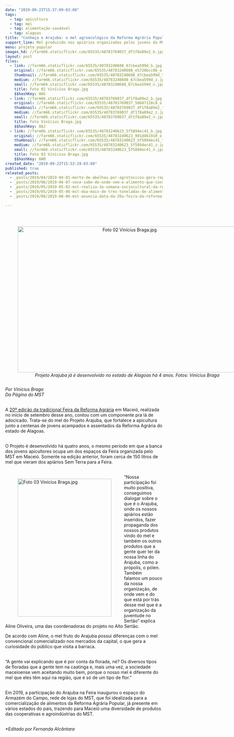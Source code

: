 ```yaml
---
date: "2019-09-23T15:37:09-03:00"
tags:
  - tag: apicultura
  - tag: mel
  - tag: alimentação-saudável
  - tag: alagoas
title: "Conheça o Arajuba: o mel agroecológico da Reforma Agrária Popular"
support_line: Mel produzido nos apiários organizados pelos jovens do MST em Alagoas é sucesso todos os anos na Feira da Reforma Agrária
menu: projeto popular
images_hd: //farm66.staticflickr.com/65535/48783769037_df1f8a89e2_b.jpg
layout: post
files:
  - link: //farm66.staticflickr.com/65535/48783240608_67cbea599d_b.jpg
    original: //farm66.staticflickr.com/65535/48783240608_e5720bcc06_o.jpg
    thumbnail: //farm66.staticflickr.com/65535/48783240608_67cbea599d_t.jpg
    medium: //farm66.staticflickr.com/65535/48783240608_67cbea599d_z.jpg
    small: //farm66.staticflickr.com/65535/48783240608_67cbea599d_n.jpg
    title: Foto 02 Vinícius Braga.jpg
    $$hashKey: 0AG
  - link: //farm66.staticflickr.com/65535/48783769037_df1f8a89e2_b.jpg
    original: //farm66.staticflickr.com/65535/48783769037_50b87118c8_o.jpg
    thumbnail: //farm66.staticflickr.com/65535/48783769037_df1f8a89e2_t.jpg
    medium: //farm66.staticflickr.com/65535/48783769037_df1f8a89e2_z.jpg
    small: //farm66.staticflickr.com/65535/48783769037_df1f8a89e2_n.jpg
    title: Foto Vinícius Braga.jpg
    $$hashKey: 0AJ
  - link: //farm66.staticflickr.com/65535/48783240623_5f5894ec41_b.jpg
    original: //farm66.staticflickr.com/65535/48783240623_991d461910_o.jpg
    thumbnail: //farm66.staticflickr.com/65535/48783240623_5f5894ec41_t.jpg
    medium: //farm66.staticflickr.com/65535/48783240623_5f5894ec41_z.jpg
    small: //farm66.staticflickr.com/65535/48783240623_5f5894ec41_n.jpg
    title: Foto 03 Vinícius Braga.jpg
    $$hashKey: 0AM
created_date: "2019-09-23T15:53:19-03:00"
published: true
releated_posts:
  - _posts/2019/04/2019-04-01-morte-de-abelhas-por-agrotoxicos-gera-representacao-junto-ao-ministerio-publico-do-rs.md
  - _posts/2019/06/2019-06-07-voce-sabe-de-onde-vem-o-alimento-que-consome.md
  - _posts/2019/05/2019-05-02-mst-realiza-3a-semana-sociocultural-da-reforma-agraria-em-atalaia.md
  - _posts/2019/05/2019-05-06-mst-doa-mais-de-tres-toneladas-de-alimentos-em-atalaia.md
  - _posts/2019/08/2019-08-06-mst-anuncia-data-da-20a-feira-da-reforma-agraria-em-alagoas.md

---
```

<p>&nbsp;</p>

<div style="text-align:center">
<figure class="image" style="display:inline-block"><img alt="Foto 02 Vinícius Braga.jpg" height="466" src="//farm66.staticflickr.com/65535/48783240608_67cbea599d_b.jpg" width="700" />
<figcaption><em>Projeto Arajuba j&aacute; &eacute; desenvolvido no estado de Alagoas h&aacute; 4 anos. Fotos: Vin&iacute;cius Braga</em></figcaption>
</figure>
</div>

<p><em>Por Vin&iacute;cius Braga<br />
Da P&aacute;gina do MST</em></p>

<p><br />
A <a href="https://www.mst.org.br/2019/09/02/20a-feira-da-reforma-agraria-ocupa-maceio-com-os-frutos-da-luta-pela-terra.html" target="_blank">20&ordm; edi&ccedil;&atilde;o da tradicional Feira da Reforma Agr&aacute;ria</a> em Macei&oacute;, realizada no in&iacute;cio de setembro desse ano, contou com um componente pra l&aacute; de adocicado. Trata-se do mel do Projeto Arajuba, que fortalece a apicultura junto a centenas de jovens acampados e assentados da Reforma Agr&aacute;ria do estado de Alagoas.<br />
&nbsp;</p>

<p>O Projeto &eacute; desenvolvido h&aacute; quatro anos, o mesmo per&iacute;odo em que a banca dos jovens apicultores ocupa um dos espa&ccedil;os da Feira organizada pelo MST em Macei&oacute;. Somente na edi&ccedil;&atilde;o anterior, foram cerca de 150 litros de mel que vieram dos api&aacute;rios Sem Terra para a Feira.&nbsp;<br />
&nbsp;</p>

<figure class="image" style="float:left"><img alt="Foto 03 Vinícius Braga.jpg" height="440" src="//farm66.staticflickr.com/65535/48783240623_5f5894ec41_b.jpg" width="300" />
<figcaption></figcaption>
</figure>

<p>&ldquo;Nossa participa&ccedil;&atilde;o foi muito positiva, conseguimos dialogar sobre o que &eacute; o Arajuba, onde os nossos api&aacute;rios est&atilde;o inseridos, fazer propaganda dos nossos produtos vindo do mel e tamb&eacute;m os outros produtos que a gente quer ter da nossa linha do Arajuba, como a pr&oacute;polis, o p&oacute;len. Tamb&eacute;m falamos&nbsp;um pouco da nossa organiza&ccedil;&atilde;o, de onde vem e do que est&aacute; por tr&aacute;s desse mel que &eacute; a organiza&ccedil;&atilde;o da juventude no Sert&atilde;o&rdquo; explica Aline Oliveira, uma das coordenadoras do projeto no Alto Sert&atilde;o.</p>

<p>De acordo com Aline, o mel fruto do Arajuba possui diferen&ccedil;as com o mel convencional comercializado nos mercados da capital, o que gera a curiosidade do p&uacute;blico que visita a barraca.<br />
&nbsp;</p>

<p>&ldquo;A gente vai explicando que &eacute; por conta da florada, n&eacute;? Os diversos tipos de floradas que a gente tem na caatinga e, mais uma vez, a sociedade maceioense vem aceitando muito bem, porque o nosso mel &eacute; diferente do mel que eles t&ecirc;m aqui na regi&atilde;o, que &eacute; s&oacute; de um tipo de flor.&rdquo;<br />
&nbsp;</p>

<p>Em 2019, a participa&ccedil;&atilde;o do Arajuba na Feira inaugurou o espa&ccedil;o do Armaz&eacute;m do Campo, rede de lojas do MST, que foi idealizada para a comercializa&ccedil;&atilde;o de alimentos da Reforma Agr&aacute;ria Popular, j&aacute; presente em v&aacute;rios estados do pa&iacute;s, trazendo para Macei&oacute; uma diversidade de produtos das cooperativas e agroind&uacute;strias do MST.<br />
&nbsp;</p>

<p><em>*Editado por Fernanda Alc&acirc;ntara</em></p>
